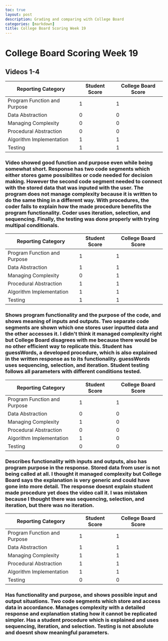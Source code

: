 ```yaml
---
toc: true
layout: post
description: Grading and comparing with College Board
categories: [markdown]
title: College Board Scoring Week 19
---
```


# College Board Scoring Week 19

## Videos 1-4

| Reporting Category           | Student Score | College Board Score |
|------------------------------|---------------|---------------------|
| Program Function and Purpose | 1             | 1                   |
| Data Abstraction             | 0             | 0                   |
| Managing Complexity          | 0             | 0                   |
| Procedural Abstraction       | 0             | 0                   |
| Algorithm Implementation     | 1             | 1                   |
| Testing                      | 1             | 1                   |

### Video showed good function and purpose even while being somewhat short. Response has two code  segments which either stores game possibilites or code needed for decision making. However the second code segment needed to connect with the stored data that was inputed with the user. The program does not manage complexity because it is written to do the same thing in a different way. With procedures, the coder fails to explain how the made procedure benefits the program functionality. Coder uses iteration, selection, and sequencing. Finally, the testing was done properly with trying multipal conditionals.

| Reporting Category           | Student Score | College Board Score |
|------------------------------|---------------|---------------------|
| Program Function and Purpose | 1             | 1                   |
| Data Abstraction             | 1             | 1                   |
| Managing Complexity          | 0             | 1                   |
| Procedural Abstraction       | 1             | 1                   |
| Algorithm Implementation     | 1             | 1                   |
| Testing                      | 1             | 1                   |

### Shows program functionality and the purpose of the code, and shows meaning of inputs and outputs. Two separate code segments are shown which one stores user inputted data and the other accesses it. I didn't think it managed complexity right but College Board disagrees with me because there would be no other efficient way to replicate this. Student has guessWords, a developed procedure, which is also explained in the written response as to its functionality. guessWords uses sequencing, selection, and iteration. Student testing follows all parameters with different conditions tested.

| Reporting Category           | Student Score | College Board Score |
|------------------------------|---------------|---------------------|
| Program Function and Purpose | 1             | 1                   |
| Data Abstraction             | 0             | 0                   |
| Managing Complexity          | 1             | 0                   |
| Procedural Abstraction       | 0             | 0                   |
| Algorithm Implementation     | 1             | 0                   |
| Testing                      | 0             | 0                   |

### Describes functionality with inputs and outputs, also has program purpose in the response. Stored data from user is not being called at all. I thought it managed complexity but College Board says the explanation is very generic and could have gone into more detail. The response doesnt explain student made procedure yet does the video call it. I was mistaken because I thought there was sequencing, selection, and iteration, but there was no iteration.

| Reporting Category           | Student Score | College Board Score |
|------------------------------|---------------|---------------------|
| Program Function and Purpose | 1             | 1                   |
| Data Abstraction             | 1             | 1                   |
| Managing Complexity          | 1             | 1                   |
| Procedural Abstraction       | 1             | 1                   |
| Algorithm Implementation     | 1             | 1                   |
| Testing                      | 0             | 0                   |

### Has functionality and purpose, and shows possible input and output situations. Two code segments which store and access data in accordance. Manages complexity with a detailed response and explanation stating how it cannot be replicated simpler. Has a student procedure which is explained and uses sequencing, iteration, and selection. Testing is not absolute and doesnt show meaningful parameters.